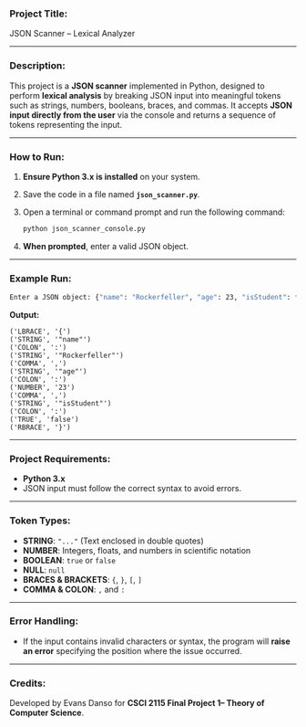 


### **Project Title:**  
JSON Scanner – Lexical Analyzer

---

### **Description:**  
This project is a **JSON scanner** implemented in Python, designed to perform **lexical analysis** by breaking JSON input into meaningful tokens such as strings, numbers, booleans, braces, and commas. It accepts **JSON input directly from the user** via the console and returns a sequence of tokens representing the input.

---

### **How to Run:**  

1. **Ensure Python 3.x is installed** on your system.
2. Save the code in a file named **`json_scanner.py`**.
3. Open a terminal or command prompt and run the following command:
   ```bash
   python json_scanner_console.py
   ```

4. **When prompted**, enter a valid JSON object.

---

### **Example Run:**

```bash
Enter a JSON object: {"name": "Rockerfeller", "age": 23, "isStudent": false}
```

**Output:**
```
('LBRACE', '{')
('STRING', '"name"')
('COLON', ':')
('STRING', '"Rockerfeller"')
('COMMA', ',')
('STRING', '"age"')
('COLON', ':')
('NUMBER', '23')
('COMMA', ',')
('STRING', '"isStudent"')
('COLON', ':')
('TRUE', 'false')
('RBRACE', '}')
```

---

### **Project Requirements:**  
- **Python 3.x**  
- JSON input must follow the correct syntax to avoid errors.

---

### **Token Types:**
- **STRING**: `"..."` (Text enclosed in double quotes)  
- **NUMBER**: Integers, floats, and numbers in scientific notation  
- **BOOLEAN**: `true` or `false`  
- **NULL**: `null`  
- **BRACES & BRACKETS**: `{`, `}`, `[`, `]`  
- **COMMA & COLON**: `,` and `:`  

---

### **Error Handling:**  
- If the input contains invalid characters or syntax, the program will **raise an error** specifying the position where the issue occurred.

---


### **Credits:**  
Developed by Evans Danso for **CSCI 2115 Final Project 1– Theory of Computer Science**.
